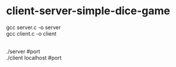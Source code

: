 # client-server-simple-dice-game

gcc server.c -o server<br>
gcc client.c -o client<br><br>

./server #port<br>
./client localhost #port
